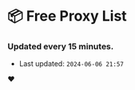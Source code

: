 # :package: Free Proxy List
### Updated every 15 minutes.

- Last updated: `2024-06-06 21:57`

:heart:
